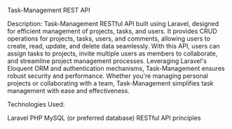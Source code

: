 Task-Management REST API

Description:
Task-Management RESTful API built using Laravel, designed for efficient management of projects, tasks, and users. It provides CRUD operations for projects, tasks, users, and comments, allowing users to create, read, update, and delete data seamlessly. With this API, users can assign tasks to projects, invite multiple users as members to collaborate, and streamline project management processes. Leveraging Laravel's Eloquent ORM and authentication mechanisms, Task-Management ensures robust security and performance. Whether you're managing personal projects or collaborating with a team, Task-Management simplifies task management with ease and effectiveness.

Technologies Used:

Laravel
PHP
MySQL (or preferred database)
RESTful API principles